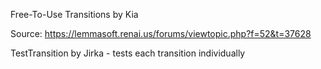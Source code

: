 Free-To-Use Transitions by Kia

Source: https://lemmasoft.renai.us/forums/viewtopic.php?f=52&t=37628


TestTransition by Jirka - tests each transition individually
